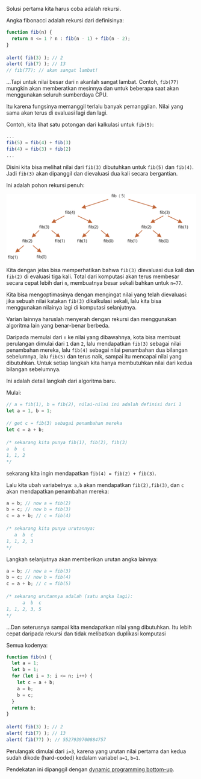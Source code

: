 Solusi pertama kita harus coba adalah rekursi.

Angka fibonacci adalah rekursi dari definisinya:

```js run
function fib(n) {
  return n <= 1 ? n : fib(n - 1) + fib(n - 2);
}

alert( fib(3) ); // 2
alert( fib(7) ); // 13
// fib(77); // akan sangat lambat!
```

...Tapi untuk nilai besar dari `n` akanlah sangat lambat. Contoh, `fib(77)` mungkin akan memberatkan mesinnya dan untuk beberapa saat akan menggunakan seluruh sumberdaya CPU.

Itu karena fungsinya memanggil terlalu banyak pemanggilan. Nilai yang sama akan terus di evaluasi lagi dan lagi.

Contoh, kita lihat satu potongan dari kalkulasi untuk `fib(5)`:

```js no-beautify
...
fib(5) = fib(4) + fib(3)
fib(4) = fib(3) + fib(2)
...
```

Disini kita bisa melihat nilai dari `fib(3)` dibutuhkan untuk `fib(5)` dan `fib(4)`. Jadi `fib(3)` akan dipanggil dan dievaluasi dua kali secara bergantian.

Ini adalah pohon rekursi penuh:

![fibonacci recursion tree](fibonacci-recursion-tree.svg)

Kita dengan jelas bisa memperhatikan bahwa `fib(3)` dievaluasi dua kali dan `fib(2)` di evaluasi tiga kali. Total dari komputasi akan terus membesar secara cepat lebih dari `n`, membuatnya besar sekali bahkan untuk `n=77`.

Kita bisa mengoptimasinya dengan mengingat nilai yang telah dievaluasi: jika sebuah nilai katakan `fib(3)` dikalkulasi sekali, lalu kita bisa menggunakan nilainya lagi di komputasi selanjutnya.

Varian lainnya haruslah menyerah dengan rekursi dan menggunakan algoritma lain yang benar-benar berbeda.

Daripada memulai dari `n` ke nilai yang dibawahnya, kota bisa membuat perulangan dimulai dari `1` dan `2`, lalu mendapatkan `fib(3)` sebagai nilai penambahan mereka, lalu `fib(4)` sebagai nilai penambahan dua bilangan sebelumnya, lalu `fib(5)` dan terus naik, sampai itu mencapai nilai yang dibutuhkan. Untuk setiap langkah kita hanya membutuhkan nilai dari kedua bilangan sebelumnya.

Ini adalah detail langkah dari algoritma baru.

Mulai:

```js
// a = fib(1), b = fib(2), nilai-nilai ini adalah definisi dari 1
let a = 1, b = 1;

// get c = fib(3) sebagai penambahan mereka
let c = a + b;

/* sekarang kita punya fib(1), fib(2), fib(3)
a  b  c
1, 1, 2
*/
```

sekarang kita ingin mendapatkan `fib(4) = fib(2) + fib(3)`.

Lalu kita ubah variabelnya: `a,b` akan mendapatkan `fib(2),fib(3)`, dan `c` akan mendapatkan penambahan mereka:

```js no-beautify
a = b; // now a = fib(2)
b = c; // now b = fib(3)
c = a + b; // c = fib(4)

/* sekarang kita punya urutannya:
   a  b  c
1, 1, 2, 3
*/
```

Langkah selanjutnya akan memberikan urutan angka lainnya:

```js no-beautify
a = b; // now a = fib(3)
b = c; // now b = fib(4)
c = a + b; // c = fib(5)

/* sekarang urutannya adalah (satu angka lagi):
      a  b  c
1, 1, 2, 3, 5
*/
```

...Dan seterusnya sampai kita mendapatkan nilai yang dibutuhkan. Itu lebih cepat daripada rekursi dan tidak melibatkan duplikasi komputasi

Semua kodenya:

```js run
function fib(n) {
  let a = 1;
  let b = 1;
  for (let i = 3; i <= n; i++) {
    let c = a + b;
    a = b;
    b = c;
  }
  return b;
}

alert( fib(3) ); // 2
alert( fib(7) ); // 13
alert( fib(77) ); // 5527939700884757
```

Perulangak dimulai dari `i=3`, karena yang urutan nilai pertama dan kedua sudah dikode (hard-coded) kedalam variabel `a=1`, `b=1`.

Pendekatan ini dipanggil dengan [dynamic programming bottom-up](https://en.wikipedia.org/wiki/Dynamic_programming).
